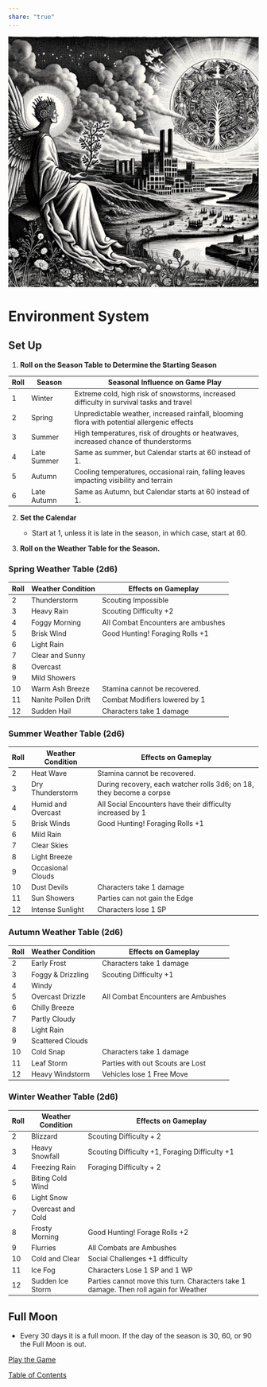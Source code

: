 ```yaml
---  
share: "true"  
---  
```

  
  
![Pasted image 20240126175927](./Pasted%20image%2020240126175927.png)  
  
# Environment System  
  
## Set Up  
  
1. **Roll on the Season Table to Determine the Starting Season**  
  
| Roll | Season | Seasonal Influence on Game Play |  
| ---- | ---- | ---- |  
| 1 | Winter | Extreme cold, high risk of snowstorms, increased difficulty in survival tasks and travel |  
| 2 | Spring | Unpredictable weather, increased rainfall, blooming flora with potential allergenic effects |  
| 3 | Summer | High temperatures, risk of droughts or heatwaves, increased chance of thunderstorms |  
| 4 | Late Summer | Same as summer, but Calendar starts at 60 instead of 1. |  
| 5 | Autumn | Cooling temperatures, occasional rain, falling leaves impacting visibility and terrain |  
| 6 | Late Autumn | Same as Autumn, but Calendar starts at 60 instead of 1. |  
  
2. **Set the Calendar**  
   - Start at 1, unless it is late in the season, in which case, start at 60.  
  
3. **Roll on the Weather Table for the Season.**  
  
### Spring Weather Table (2d6)  
  
   | Roll | Weather Condition | Effects on Gameplay                       |  
   |------|-------------------|-------------------------------------------|  
   | 2    | Thunderstorm      | Scouting Impossible                       |  
   | 3    | Heavy Rain        | Scouting Difficulty +2                    |  
   | 4    | Foggy Morning     | All Combat Encounters are ambushes        |  
   | 5    | Brisk Wind        | Good Hunting! Foraging Rolls +1           |  
   | 6    | Light Rain        |                                           |  
   | 7    | Clear and Sunny   |                                           |  
   | 8    | Overcast          |                                           |  
   | 9    | Mild Showers      |          |  
   | 10   | Warm Ash Breeze       | Stamina cannot be recovered.                                           |  
   | 11   | Nanite Pollen Drift| Combat Modifiers lowered by 1            |  
   | 12   | Sudden Hail       | Characters take 1 damage                  |  
  
### Summer Weather Table (2d6)  
  
   | Roll | Weather Condition | Effects on Gameplay                                        |  
   |------|-------------------|------------------------------------------------------------|  
   | 2    | Heat Wave         | Stamina cannot be recovered.       |  
   | 3    | Dry Thunderstorm  | During recovery, each watcher rolls 3d6; on 18, they become a corpse   |  
   | 4    | Humid and Overcast| All Social Encounters have their difficulty increased by 1      |  
   | 5    | Brisk Winds       | Good Hunting! Foraging Rolls +1                            |  
   | 6    | Mild Rain         |                                                            |  
   | 7    | Clear Skies       |                                                            |  
   | 8    | Light Breeze      |                                                            |  
   | 9    | Occasional Clouds |                                                            |  
   | 10   | Dust Devils       | Characters take 1 damage                                   |  
   | 11   | Sun Showers       | Parties can not gain the Edge                          |  
   | 12   | Intense Sunlight  | Characters lose 1 SP                                |  
  
### Autumn Weather Table (2d6)  
  
   | Roll | Weather Condition | Effects on Gameplay                       |  
   |------|-------------------|-------------------------------------------|  
   | 2    | Early Frost       | Characters take 1 damage                  |  
   | 3    | Foggy & Drizzling | Scouting Difficulty +1                    |  
   | 4    | Windy             |                                           |  
   | 5    | Overcast Drizzle  | All Combat Encounters are Ambushes        |  
   | 6    | Chilly Breeze     |                                           |  
   | 7    | Partly Cloudy     |                                           |  
   | 8    | Light Rain        |                                           |  
   | 9    | Scattered Clouds  |                                           |  
   | 10   | Cold Snap         | Characters take 1 damage                  |  
   | 11   | Leaf Storm        | Parties with out Scouts are Lost                                          |  
   | 12   | Heavy Windstorm   | Vehicles lose 1 Free Move                                          |  
  
### Winter Weather Table (2d6)  
  
   | Roll | Weather Condition  | Effects on Gameplay                                        |  
   |------|--------------------|------------------------------------------------------------|  
   | 2    | Blizzard           | Scouting Difficulty + 2        |  
   | 3    | Heavy Snowfall     | Scouting Difficulty +1, Foraging Difficulty +1             |  
   | 4    | Freezing Rain      | Foraging Difficulty + 2                                      |  
   | 5    | Biting Cold Wind   |                                                            |  
   | 6    | Light Snow         |                                                            |  
   | 7    | Overcast and Cold  |                                                            |  
   | 8    | Frosty Morning     | Good Hunting! Forage Rolls +2                              |  
   | 9    | Flurries           | All Combats are Ambushes                                   |  
   | 10   | Cold and Clear     | Social Challenges +1 difficulty                                       |  
   | 11   | Ice Fog            | Characters Lose 1 SP and 1 WP                                                           |  
   | 12   | Sudden Ice Storm   | Parties cannot move this turn. Characters take 1 damage. Then roll again for Weather |  
  
## Full Moon  
  
- Every 30 days it is a full moon. If the day of the season is 30, 60, or 90 the Full Moon is out.  
  
[Play the Game](./Play%20the%20Game.html)  
  
[Table of Contents](./Table%20of%20Contents.html)